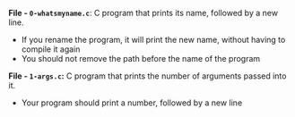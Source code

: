 **File - `0-whatsmyname.c`**: C program that prints its name, followed by a new line.

-   If you rename the program, it will print the new name, without having to compile it again
-   You should not remove the path before the name of the program

**File - `1-args.c`:** C program that prints the number of arguments passed into it.

-   Your program should print a number, followed by a new line
